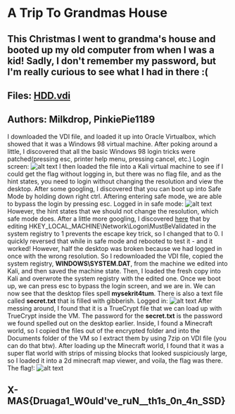 # A Trip To Grandmas House
## This Christmas I went to grandma's house and booted up my old computer from when I was a kid! Sadly, I don't remember my password, but I'm really curious to see what I had in there :(

## Files: [HDD.vdi](https://drive.google.com/file/d/1bpYibYykcR4EyC1lYZN7d94tWBrFATSx/view?usp=sharinghttps://drive.google.com/file/d/1bpYibYykcR4EyC1lYZN7d94tWBrFATSx/view?usp=sharingv)
## Authors: Milkdrop, PinkiePie1189
I downloaded the VDI file, and loaded it up into Oracle Virtualbox, which showed that it was a Windows 98 virtual machine. After poking around a little, I discovered that all the basic Windows 98 login tricks were patched(pressing esc, printer help menu, pressing cancel, etc.)
Login screen:
![alt text](https://raw.githubusercontent.com/RealAwesomeness/X-MAS-CTF/master/A%20Trip%20to%20Grandmas%20House/Images/loggedin.png)
I then loaded the file into a Kali virtual machine to see if I could get the flag without logging in, but there was no flag file, and as the hint states, you need to login without changing the resolution and view the desktop.
After some googling, I discovered that you can boot up into Safe Mode by holding down right ctrl. Aftering entering safe mode, we are able to bypass the login by pressing esc. 
Logged in in safe mode:
![alt text](https://raw.githubusercontent.com/RealAwesomeness/X-MAS-CTF/master/A%20Trip%20to%20Grandmas%20House/Images/loggedinsafemode.png)
However, the hint states that we should not change the resolution, which safe mode does. After a little more googling, I discovered [here](https://www.techrepublic.com/article/lock-it-down-prevent-windows-98-users-from-bypassing-the-logon-screen/) that by editing HKEY_LOCAL_MACHINE\Network\Logon\MustBeValidated in the system registry to 1 prevents the escape key trick, so I changed that to 0. I quickly reversed that while in safe mode and rebooted to test it - and it worked! However, half the desktop was broken because we had logged in once with the wrong resolution. So I redownloaded the VDI file, copied the system registry, **WINDOWS\SYSTEM.DAT**, from the machine we edited into Kali, and then saved the machine state. Then, I loaded the fresh copy into Kali and overwrote the system registry with the edited one. Once we boot up, we can press esc to bypass the login screen, and we are in. We can now see that the desktop files spell **mysekrit4tum**. There is also a text file called **secret.txt** that is filled with gibberish. 
Logged in:
![alt text](https://raw.githubusercontent.com/RealAwesomeness/X-MAS-CTF/master/A%20Trip%20to%20Grandmas%20House/Images/loggedincracked.png)
After messing around, I found that it is a TrueCrypt file that we can load up with TrueCrypt inside the VM. The password for the **secret.txt** is the password we found spelled out on the desktop earlier. Inside, I found a Minecraft world, so I copied the files out of the encrypted folder and into the Documents folder of the VM so I extract them by using 7zip on VDI file (you can do that btw). After loading up the Minecraft world, I found that it was a super flat world with strips of missing blocks that looked suspiciously large, so I loaded it into a 2d minecraft map viewer, and voila, the flag was there.
The flag!:
![alt text](https://raw.githubusercontent.com/RealAwesomeness/X-MAS-CTF/master/A%20Trip%20to%20Grandmas%20House/Images/flag.png)
## X-MAS{Druaga1_W0uld've_ruN__th1s_0n_4n_SSD}

